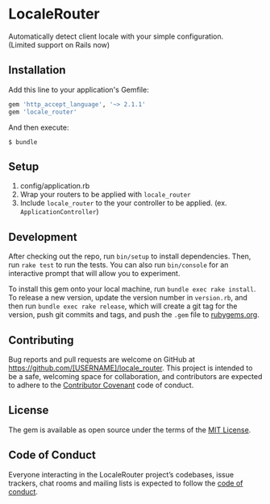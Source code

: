 # LocaleRouter

Automatically detect client locale with your simple configuration.  
(Limited support on Rails now)

## Installation

Add this line to your application's Gemfile:

```ruby
gem 'http_accept_language', '~> 2.1.1'
gem 'locale_router'
```

And then execute:

    $ bundle

## Setup

1. config/application.rb
1. Wrap your routers to be applied with `locale_router`
1. Include `locale_router` to the your controller to be applied. (ex. `ApplicationController`)

## Development

After checking out the repo, run `bin/setup` to install dependencies. Then, run `rake test` to run the tests. You can also run `bin/console` for an interactive prompt that will allow you to experiment.

To install this gem onto your local machine, run `bundle exec rake install`. To release a new version, update the version number in `version.rb`, and then run `bundle exec rake release`, which will create a git tag for the version, push git commits and tags, and push the `.gem` file to [rubygems.org](https://rubygems.org).

## Contributing

Bug reports and pull requests are welcome on GitHub at https://github.com/[USERNAME]/locale_router. This project is intended to be a safe, welcoming space for collaboration, and contributors are expected to adhere to the [Contributor Covenant](http://contributor-covenant.org) code of conduct.

## License

The gem is available as open source under the terms of the [MIT License](https://opensource.org/licenses/MIT).

## Code of Conduct

Everyone interacting in the LocaleRouter project’s codebases, issue trackers, chat rooms and mailing lists is expected to follow the [code of conduct](https://github.com/[USERNAME]/locale_router/blob/master/CODE_OF_CONDUCT.md).
